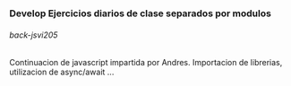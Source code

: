 ### Develop Ejercicios diarios de clase separados por modulos


###### back-jsvi205
Continuacion de javascript impartida por Andres. Importacion de librerias, utilizacion de async/await ...
 
